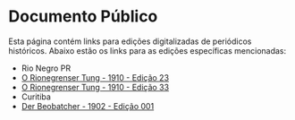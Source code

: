 # Documento Público

Esta página contém links para edições digitalizadas de periódicos históricos. Abaixo estão os links para as edições específicas mencionadas:

- Rio Negro PR
- [O Rionegrenser Tung - 1910 - Edição 23](/docs/o-rionegrenser-tung-1910_025.md)
- [O Rionegrenser Tung - 1910 - Edição 33](/docs/o-rionegrenser-tung-1910_033.md)
- Curitiba
- [Der Beobatcher - 1902 - Edição 001](/docs/der-beobatcher-1902_25.md)
